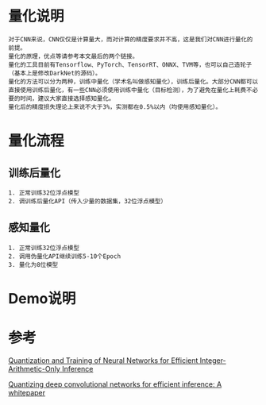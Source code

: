 # 量化说明
	对于CNN来说，CNN仅仅是计算量大，而对计算的精度要求并不高，这是我们对CNN进行量化的前提。
	量化的原理，优点等请参考本文最后的两个链接。
	量化的工具目前有Tensorflow、PyTorch、TensorRT、ONNX、TVM等，也可以自己造轮子（基本上是修改DarkNet的源码）。
	量化的方法可以分为两种，训练中量化（学术名叫做感知量化），训练后量化。大部分CNN都可以直接使用训练后量化，有一些CNN必须使用训练中量化（目标检测），为了避免在量化上耗费不必要的时间，建议大家直接选择感知量化。
	量化后的精度损失理论上来说不大于3%，实测都在0.5%以内（均使用感知量化）。
# 量化流程
## 训练后量化
	1. 正常训练32位浮点模型
	2. 调训练后量化API（传入少量的数据集，32位浮点模型）
## 感知量化
	1. 正常训练32位浮点模型
	2. 调用伪量化API继续训练5-10个Epoch
	3. 量化为8位模型
# Demo说明

# 参考
[Quantization and Training of Neural Networks for Efficient Integer-Arithmetic-Only Inference](https://arxiv.org/pdf/1712.05877.pdf)

[Quantizing deep convolutional networks for efficient inference: A whitepaper](https://arxiv.org/pdf/1806.08342.pdf)
